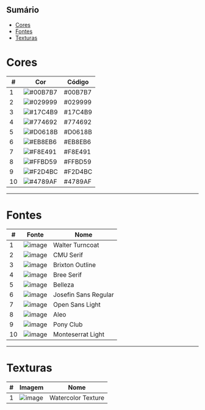 ## Sumário
- [Cores](#cores)
- [Fontes](#fontes)
- [Texturas](#texturas)

# Cores

| # | Cor | Código |
|---|-----|--------|
| 1 | ![#00B7B7](https://user-images.githubusercontent.com/57373602/126238324-15d93b9d-2496-4bc8-9075-27c487f7e894.png) | #00B7B7 |
| 2 | ![#029999](https://user-images.githubusercontent.com/57373602/126238494-260f8a1d-23de-4f19-82f5-85c5b236903e.png) | #029999 |
| 3 | ![#17C4B9](https://user-images.githubusercontent.com/57373602/126241504-157b959d-fd1e-42de-89f9-35a4994c8ad6.png) | #17C4B9 |
| 4 | ![#774692](https://user-images.githubusercontent.com/57373602/126238411-16ab142c-4175-4cd4-ada4-62c0da1529d4.png) | #774692 |
| 5 | ![#D0618B](https://user-images.githubusercontent.com/57373602/126238550-eb48f356-112a-410d-833b-ccd95f83d209.png) | #D0618B |
| 6 | ![#EB8EB6](https://user-images.githubusercontent.com/57373602/126240831-89f605dd-96f2-4a5b-a82c-5ac1670c055a.png) | #EB8EB6 |
| 7 | ![#F8E491](https://user-images.githubusercontent.com/57373602/126241303-c3b7a8d1-2dfb-4110-a762-ca7ff4f6a8e2.png) | #F8E491 |
| 8 | ![#FFBD59](https://user-images.githubusercontent.com/57373602/126241593-6ca41683-e8bd-463b-8779-c3fc59cd4de3.png) | #FFBD59 |
| 9 | ![#F2D4BC](https://user-images.githubusercontent.com/57373602/126244395-6ae91b31-40f6-4fd4-ad4e-19871775b979.png) | #F2D4BC |
| 10 | ![#4789AF](https://user-images.githubusercontent.com/57373602/126241394-9b9d6698-a5b0-4e0c-b819-a2883aa9dcc9.png) | #4789AF |

----
# Fontes


| # | Fonte | Nome |
|---|---|---|
| 1 | ![image](https://user-images.githubusercontent.com/57373602/126241867-0fb93d45-3476-4175-b0df-1647a6b4f183.png) | Walter Turncoat |
| 2 | ![image](https://user-images.githubusercontent.com/57373602/126242103-7c64a3ca-f045-4700-b1d8-a896829e6f2c.png) | CMU Serif |
| 3 | ![image](https://user-images.githubusercontent.com/57373602/126242266-a97b2164-0c0b-4f2d-90e0-bcaff6addfb0.png) | Brixton Outline |
| 4 |![image](https://user-images.githubusercontent.com/57373602/126242437-4c6ec356-6996-4d7e-8955-262782bbf36c.png) | Bree Serif |
| 5 |![image](https://user-images.githubusercontent.com/57373602/126242557-a9bb4b36-d3cc-4e6f-bd92-55d7f4474320.png)| Belleza |
| 6 | ![image](https://user-images.githubusercontent.com/57373602/126241978-9e161e7e-2e65-47d1-a787-4a3478172f68.png) | Josefin Sans Regular |
| 7 |![image](https://user-images.githubusercontent.com/57373602/126242675-ca9919f2-945c-4517-87e4-76c0cdbd8e72.png)| Open Sans Light |
| 8 |![image](https://user-images.githubusercontent.com/57373602/126242755-af468f3e-f53c-44a6-913b-2109d729d55a.png)| Aleo |
| 9 | ![image](https://user-images.githubusercontent.com/57373602/126246568-cd2a0378-c50f-4608-bbc0-cc41c63e5872.png) | Pony Club |
| 10 | ![image](https://user-images.githubusercontent.com/57373602/126246630-3a86e131-b11b-429c-96ee-aca85f5109cc.png) | Monteserrat Light |

----
# Texturas


| # | Imagem | Nome |
|---|----|----|
| 1 | ![image](https://user-images.githubusercontent.com/57373602/126242925-193f0725-4584-44f0-9d83-f5a878407ea8.png) | Watercolor Texture |
